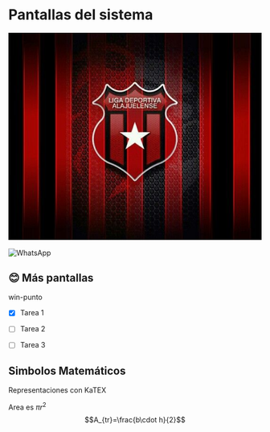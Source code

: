 # Pantallas del sistema

![Captura de Pantalla](Docs/liga.jpg)

![WhatsApp](https://img.shields.io/badge/WhatsApp-25D366?style=for-the-badge&logo=whatsapp&logoColor=white)



## 😊 Más pantallas
win-punto 
- [X] Tarea 1
- [ ] Tarea 2
- [ ] Tarea 3


## Simbolos Matemáticos
Representaciones con KaTEX

Area es $\pi r^2$
$$A_{tr}=\frac{b\cdot h}{2}$$




